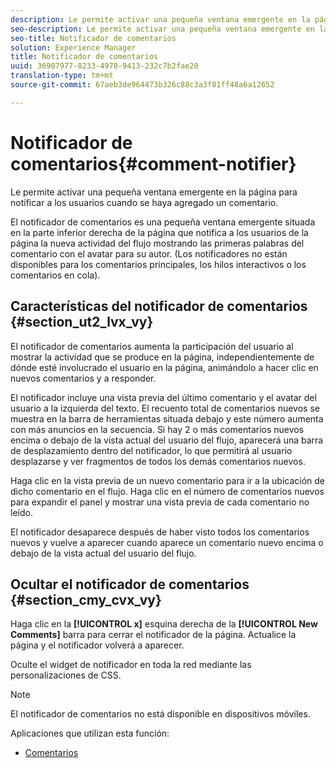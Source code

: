 ```yaml
---
description: Le permite activar una pequeña ventana emergente en la página para notificar a los usuarios cuando se haya agregado un comentario.
seo-description: Le permite activar una pequeña ventana emergente en la página para notificar a los usuarios cuando se haya agregado un comentario.
seo-title: Notificador de comentarios
solution: Experience Manager
title: Notificador de comentarios
uuid: 36907977-8233-4978-9413-232c7b2fae20
translation-type: tm+mt
source-git-commit: 67aeb3de964473b326c88c3a3f81ff48a6a12652

---
```



# Notificador de comentarios{#comment-notifier}

Le permite activar una pequeña ventana emergente en la página para notificar a los usuarios cuando se haya agregado un comentario.

El notificador de comentarios es una pequeña ventana emergente situada en la parte inferior derecha de la página que notifica a los usuarios de la página la nueva actividad del flujo mostrando las primeras palabras del comentario con el avatar para su autor. (Los notificadores no están disponibles para los comentarios principales, los hilos interactivos o los comentarios en cola).

## Características del notificador de comentarios {#section_ut2_lvx_vy}

El notificador de comentarios aumenta la participación del usuario al mostrar la actividad que se produce en la página, independientemente de dónde esté involucrado el usuario en la página, animándolo a hacer clic en nuevos comentarios y a responder.

El notificador incluye una vista previa del último comentario y el avatar del usuario a la izquierda del texto. El recuento total de comentarios nuevos se muestra en la barra de herramientas situada debajo y este número aumenta con más anuncios en la secuencia. Si hay 2 o más comentarios nuevos encima o debajo de la vista actual del usuario del flujo, aparecerá una barra de desplazamiento dentro del notificador, lo que permitirá al usuario desplazarse y ver fragmentos de todos los demás comentarios nuevos.

Haga clic en la vista previa de un nuevo comentario para ir a la ubicación de dicho comentario en el flujo. Haga clic en el número de comentarios nuevos para expandir el panel y mostrar una vista previa de cada comentario no leído.

El notificador desaparece después de haber visto todos los comentarios nuevos y vuelve a aparecer cuando aparece un comentario nuevo encima o debajo de la vista actual del usuario del flujo.

## Ocultar el notificador de comentarios {#section_cmy_cvx_vy}

Haga clic en la **[!UICONTROL x]** esquina derecha de la **[!UICONTROL New Comments]** barra para cerrar el notificador de la página. Actualice la página y el notificador volverá a aparecer.

Oculte el widget de notificador en toda la red mediante las personalizaciones de CSS.

>[!NOTE]
>
>El notificador de comentarios no está disponible en dispositivos móviles.



Aplicaciones que utilizan esta función:

* [Comentarios](/help/using/c-about-apps/c-comments/c-comments.md)

